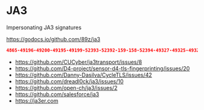 # JA3

Impersonating JA3 signatures

https://godocs.io/github.com/89z/ja3

~~~json
4865-49196-49200-49195-49199-52393-52392-159-158-52394-49327-49325-49326-49324-49188-49192-49187-49191-49162-49172-49161-49171-49315-49311-49314-49310-107-103-57-51-157-156-49313-49309-49312-49308-61-60-53-47-255
~~~

- https://github.com/CUCyber/ja3transport/issues/8
- https://github.com/D4-project/sensor-d4-tls-fingerprinting/issues/20
- https://github.com/Danny-Dasilva/CycleTLS/issues/42
- https://github.com/dreadl0ck/ja3/issues/10
- https://github.com/open-ch/ja3/issues/2
- https://github.com/salesforce/ja3
- https://ja3er.com
